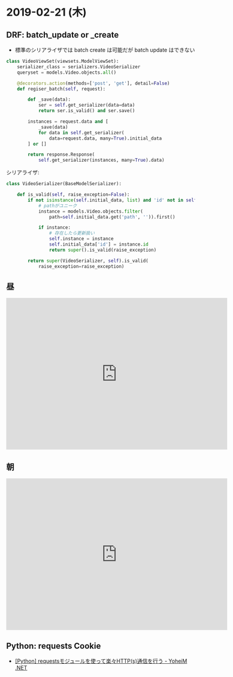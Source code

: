 # 2019-02-21 (木)

## DRF: batch_update or _create

- 標準のシリアライザでは batch create は可能だが batch update はできない

~~~py
class VideoViewSet(viewsets.ModelViewSet):
    serializer_class = serializers.VideoSerializer
    queryset = models.Video.objects.all()

    @decorators.action(methods=['post', 'get'], detail=False)
    def regiser_batch(self, request):

        def _save(data):
            ser = self.get_serializer(data=data)
            return ser.is_valid() and ser.save()

        instances = request.data and [
            _save(data)
            for data in self.get_serializer(
                data=request.data, many=True).initial_data
        ] or []

        return response.Response(
            self.get_serializer(instances, many=True).data)
~~~

シリアライザ:

~~~py
class VideoSerializer(BaseModelSerializer):

    def is_valid(self, raise_exception=False):
        if not isinstance(self.initial_data, list) and 'id' not in self.initial_data:
            # pathがユニーク
            instance = models.Video.objects.filter(
                path=self.initial_data.get('path', '')).first()

            if instance:
                # 存在したら更新扱い
                self.instance = instance
                self.initial_data['id'] = instance.id
                return super().is_valid(raise_exception)

        return super(VideoSerializer, self).is_valid(
            raise_exception=raise_exception)
~~~

## 昼

<iframe height='405' width='590' frameborder='0' allowtransparency='true' scrolling='no' src='https://www.strava.com/activities/2164220632/embed/eab226d3f6d29604a6a62276d8e40e84070c82cb'></iframe>

## 朝

<iframe height='405' width='590' frameborder='0' allowtransparency='true' scrolling='no' src='https://www.strava.com/activities/2164218663/embed/892da08fe1f6008c5d8715513cb0658bd1678b45'></iframe>

## Python: requests Cookie

- [[Python] requestsモジュールを使って楽々HTTP(s)通信を行う - YoheiM .NET](https://www.yoheim.net/blog.php?q=20170802)
